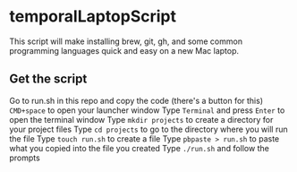 # temporalLaptopScript

This script will make installing brew, git, gh, and some common programming languages quick and easy on a new Mac laptop.

## Get the script
Go to run.sh in this repo and copy the code (there's a button for this)
`CMD+space` to open your launcher window
Type `Terminal` and press `Enter` to open the terminal window
Type `mkdir projects` to create a directory for your project files
Type `cd projects` to go to the directory where you will run the file
Type `touch run.sh` to create a file
Type `pbpaste > run.sh` to paste what you copied into the file you created
Type `./run.sh` and follow the prompts